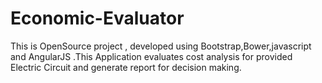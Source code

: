 # Economic-Evaluator
This is OpenSource project , developed using Bootstrap,Bower,javascript and AngularJS .This Application evaluates cost analysis for provided Electric Circuit and generate report for decision making.
